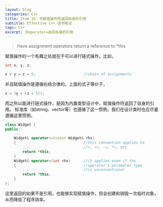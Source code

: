 ```yaml
---
layout: blog
categories: C++
title: Item 10：令赋值操作符返回自身的引用
subtitle: Effective C++ 读书笔记
tags: C++
excerpt: 令operator=返回自身的引用
---
```


> Have assignment operators return a reference to \*this

赋值操作的一个有趣之处就在于可以进行链式操作。比如，

```cpp
int x, y, z;

x = y = z = 5;                      //chain of assignments
```

并且赋值操作是遵循右结合律的。上面的式子等价于，

```cpp
x = (y = (z = 5));
```

而之所以能进行链式操作，是因为内置类型设计中，赋值操作符返回了自身的引用。
标准库（如string、vector等）也遵循了这一惯例。我们在设计类时也应尽量遵循这里惯例。

```cpp
class Widget {
public:
    ...
    Widget& operator+=(const Widget& rhs)   
    {                               //this convention applies to
        ...                         //=, +=, -=, *=, etc
        return *this;
    }
    Widget& operator=(int rhs)      //it applies even if the
    {                               //operator's parameter type
        ...                         //is unconventional
        return *this;           
    }
};
```

这里返回的如果不是引用，也能够实现赋值操作，但会创建和销毁一次临时对象，从而降低了程序效率。
